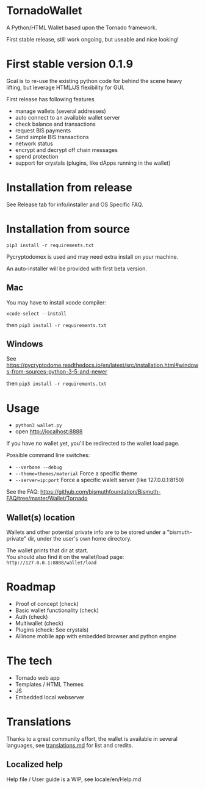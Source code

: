 # TornadoWallet

A Python/HTML Wallet based upon the Tornado framework.

First stable release, still work ongoing, but useable and nice looking!

# First stable version 0.1.9

Goal is to re-use the existing python code for behind the scene heavy lifting, but leverage HTML/JS flexibility for GUI.

First release has following features

- manage wallets (several addresses)
- auto connect to an available wallet server
- check balance and transactions
- request BIS payments
- Send simple BIS transactions
- network status
- encrypt and decrypt off chain messages
- spend protection
- support for crystals (plugins, like dApps running in the wallet)

# Installation from release

See Release tab for info/installer and OS Specific FAQ.

# Installation from source

`pip3 install -r requirements.txt`

Pycryptodomex is used and may need extra install on your machine.

An auto-installer will be provided with first beta version.

## Mac

You may have to install xcode compiler:

`xcode-select --install`

then `pip3 install -r requirements.txt`

## Windows

See 
https://pycryptodome.readthedocs.io/en/latest/src/installation.html#windows-from-sources-python-3-5-and-newer

then `pip3 install -r requirements.txt`


# Usage

* `python3 wallet.py`
* open [http://localhost:8888](http://localhost:8888)

If you have no wallet yet, you'll be redirected to the wallet load page.  

Possible command line switches:    
* `--verbose --debug`
* `--theme=themes/material`  Force a specific theme
* `--server=ip:port`  Force a specific walelt server (like 127.0.0.1:8150)

See the FAQ: https://github.com/bismuthfoundation/Bismuth-FAQ/tree/master/Wallet/Tornado

## Wallet(s) location

Wallets and other potential private info are to be stored under a "bismuth-private" dir, under the user's own home directory.

The wallet prints that dir at start.  
You should also find it on the wallet/load page:  
`http://127.0.0.1:8888/wallet/load`


# Roadmap

* Proof of concept (check)
* Basic wallet functionality (check)
* Auth (check)
* Multiwallet (check)
* Plugins (check: See crystals)
* Allinone mobile app with embedded browser and python engine

# The tech

* Tornado web app
* Templates / HTML Themes
* JS
* Embedded local webserver


# Translations

Thanks to a great community effort, the wallet is available in several languages, see [translations.md](translations.md) for list and credits.

## Localized help
Help file / User guide is a WIP, see locale/en/Help.md

 
